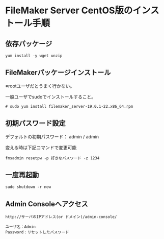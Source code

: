 # FileMaker Server CentOS版のインストール手順

## 依存パッケージ
```
yum install -y wget unzip
```

## FileMakerパッケージインストール
※rootユーザだとうまく行かない。

一般ユーザでsudoでインストールすること。
```
# sudo yum install filemaker_server-19.0.1-22.x86_64.rpm
```

## 初期パスワード設定
デフォルトの初期パスワード： admin / admin

変える時は下記コマンドで変更可能
```
fmsadmin resetpw -p 好きなパスワード -z 1234
```

## 一度再起動
```
sudo shutdown -r now
```

## Admin Consoleへアクセス
```
http://サーバのIPアドレス(or ドメイン)/admin-console/

ユーザ名：Admin
Password：リセットしたパスワード

```

